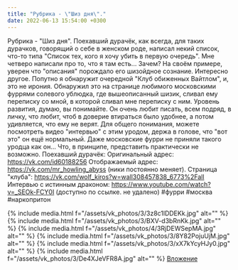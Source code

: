 ```yaml
---
title: "Рубрика - \"Шиз дня\"."
date: 2022-06-13 15:54:00 +0300
---
```


Рубрика - "Шиз дня".
Поехавший дурачёк, как всегда, для таких дурачков, говорящий о себе в женском роде, написал некий список, что-то типа "Список тех, кого я хочу убить в первую очередь". Мне четверо написали про то, что я там есть... Зачем?
На своём примере, уверен что "описания" порождало его шизойдное сознание. Интересно другое.
Попутно я обнаружит очередной "Клуб обиженных Вайтлом", и, это не ирония. Обнаружил это на странице любимого московскими фуррями солевого ублюдка, где вышеописанный шизик, сливал ему переписку со мной, в которой сливал мне переписку с ним. Уровень развития, думаю, вы понимайте. Он очень любит писать, всем подряд, в личку, что любит, чтоб в доверие втираться было удобнее, а потом удивляется, что ему не верят.
Для общего понимания, можете посмотреть видео "интервью" с этим уродом, держа в голове, что "вот это" он ещё нормальный.
Даже московские фурри не приняли такого уродца как он... Что, в принципе, представить практически не возможно.
Поехавший дурачёк:
Оригинальный адрес: https://vk.com/id60188256
Отображаемый адрес: https://vk.com/mr_howling_abyss (ники постоянно меняет).
Страница "клуба": https://vk.com/wolf_kiros?w=wall308457838_6773%2Fall
Интервью с истинным драконом: https://www.youtube.com/watch?v=_SEOk-FCY0I (доступно по ссылке. не удалено)
#фурри #москва #наркопритон


{% include media.html f="/assets/vk_photos/3/3z8c1lDDEKk.jpg" alt="" %}
{% include media.html f="/assets/vk_photos/3/BXV-d3bRnKk.jpg" alt="" %}
{% include media.html f="/assets/vk_photos/4/3RjDEWSepMA.jpg" alt="" %}
{% include media.html f="/assets/vk_photos/3/8Y82PojuUjM.jpg" alt="" %}
{% include media.html f="/assets/vk_photos/3/xX7kYcyHJy0.jpg" alt="" %}
{% include media.html f="/assets/vk_photos/3/De4XJeVFR8A.jpg" alt="" %}
[Вложение](https://vk.com/video41076938_456239532)
